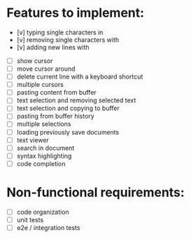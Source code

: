 # Features to implement:
- [v] typing single characters in
- [v] removing single characters with <Backspace>
- [v] adding new lines with <Enter>
- [ ] show cursor
- [ ] move cursor around
- [ ] delete current line with a keyboard shortcut
- [ ] multiple cursors
- [ ] pasting content from buffer
- [ ] text selection and removing selected text
- [ ] text selection and copying to buffer
- [ ] pasting from buffer history
- [ ] multiple selections
- [ ] loading previously save documents
- [ ] text viewer
- [ ] search in document
- [ ] syntax highlighting
- [ ] code completion

# Non-functional requirements:
- [ ] code organization
- [ ] unit tests
- [ ] e2e / integration tests